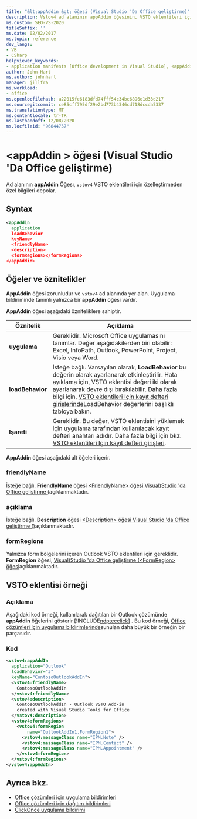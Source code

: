 ```yaml
---
title: "&lt;appAddin &gt; öğesi (Visual Studio 'Da Office geliştirme)"
description: Vstov4 ad alanının appAddin öğesinin, VSTO eklentileri için özelleştirmeye özgü bilgileri nasıl depoladığını öğrenin.
ms.custom: SEO-VS-2020
titleSuffix: ''
ms.date: 02/02/2017
ms.topic: reference
dev_langs:
- VB
- CSharp
helpviewer_keywords:
- application manifests [Office development in Visual Studio], <appAddin> element
author: John-Hart
ms.author: johnhart
manager: jillfra
ms.workload:
- office
ms.openlocfilehash: a22015fe6183dfd74fff54c34bc6896e1d33d217
ms.sourcegitcommit: ce85cff795df29e2bd773b4346cd718dccda5337
ms.translationtype: MT
ms.contentlocale: tr-TR
ms.lasthandoff: 12/08/2020
ms.locfileid: "96844757"
---
```

# <a name="ltappaddingt-element-office-development-in-visual-studio"></a>&lt;appAddin &gt; öğesi (Visual Studio 'Da Office geliştirme)
  Ad alanının **appAddin** Öğesı, `vstov4` VSTO eklentileri için özelleştirmeden özel bilgileri depolar.

## <a name="syntax"></a>Syntax

```xml
<appAddin
  application
  loadBehavior
  keyName>
  <friendlyName>
  <description>
  <formRegions></formRegions>
</appAddin>
```

## <a name="elements-and-attributes"></a>Öğeler ve öznitelikler
 **AppAddin** öğesi zorunludur ve `vstov4` ad alanında yer alan. Uygulama bildiriminde tanımlı yalnızca bir **appAddin** öğesi vardır.

 **AppAddin** öğesi aşağıdaki özniteliklere sahiptir.

|Öznitelik|Açıklama|
|---------------|-----------------|
|**uygulama**|Gereklidir. Microsoft Office uygulamasını tanımlar. Değer aşağıdakilerden biri olabilir: Excel, InfoPath, Outlook, PowerPoint, Project, Visio veya Word.|
|**loadBehavior**|İsteğe bağlı. Varsayılan olarak, **LoadBehavior** bu değerin olarak ayarlanarak etkinleştirilir. Hata ayıklama için, VSTO eklentisi değeri iki olarak ayarlanarak devre dışı bırakılabilir. Daha fazla bilgi için, [VSTO eklentileri Için kayıt defteri girişlerinde](../vsto/registry-entries-for-vsto-add-ins.md)LoadBehavior değerlerini başlıklı tabloya bakın.|
|**Işareti**|Gereklidir. Bu değer, VSTO eklentisini yüklemek için uygulama tarafından kullanılacak kayıt defteri anahtarı adıdır. Daha fazla bilgi için bkz. [VSTO eklentileri Için kayıt defteri girişleri](../vsto/registry-entries-for-vsto-add-ins.md).|

 **AppAddin** öğesi aşağıdaki alt öğeleri içerir.

### <a name="friendlyname"></a>friendlyName
 İsteğe bağlı. **FriendlyName** öğesi [&#60;FriendlyName&#62; öğesi Visual&#41;Studio 'da Office geliştirme &#40;](../vsto/friendlyname-element-office-development-in-visual-studio.md)açıklanmaktadır.

### <a name="description"></a>açıklama
 İsteğe bağlı. **Description** öğesi [&#60;Description&#62; öğesi Visual Studio 'da Office geliştirme &#40;&#41;](../vsto/description-element-office-development-in-visual-studio.md)açıklanmaktadır.

### <a name="formregions"></a>formRegions
 Yalnızca form bölgelerini içeren Outlook VSTO eklentileri için gereklidir. **FormRegion** öğesi, [Visual&#41;Studio 'da Office geliştirme &#40;&#60;FormRegion&#62; öğesi](../vsto/formregions-element-office-development-in-visual-studio.md)açıklanmaktadır.

## <a name="vsto-add-in-example"></a>VSTO eklentisi örneği

### <a name="description"></a>Açıklama
 Aşağıdaki kod örneği, kullanılarak dağıtılan bir Outlook çözümünde **appAddin** öğelerini gösterir [!INCLUDE[ndptecclick](../vsto/includes/ndptecclick-md.md)] . Bu kod örneği, [Office çözümleri Için uygulama bildirimlerinde](../vsto/application-manifests-for-office-solutions.md)sunulan daha büyük bir örneğin bir parçasıdır.

### <a name="code"></a>Kod

```xml
<vstov4:appAddIn
  application="Outlook"
  loadBehavior="3"
  keyName="ContosoOutlookAddIn">
  <vstov4:friendlyName>
    ContosoOutlookAddIn
  </vstov4:friendlyName>
  <vstov4:description>
    ContosoOutlookAddIn - Outlook VSTO Add-in
    created with Visual Studio Tools for Office
  </vstov4:description>
  <vstov4:formRegions>
    <vstov4:formRegion
        name="OutlookAddIn1.FormRegion1">
      <vstov4:messageClass name="IPM.Note" />
      <vstov4:messageClass name="IPM.Contact" />
      <vstov4:messageClass name="IPM.Appointment" />
    </vstov4:formRegion>
  </vstov4:formRegions>
</vstov4:appAddIn>
```

## <a name="see-also"></a>Ayrıca bkz.

- [Office çözümleri için uygulama bildirimleri](../vsto/application-manifests-for-office-solutions.md)
- [Office çözümleri için dağıtım bildirimleri](../vsto/deployment-manifests-for-office-solutions.md)
- [ClickOnce uygulama bildirimi](../deployment/clickonce-application-manifest.md)